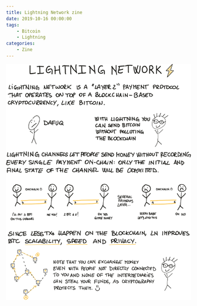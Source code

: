 ```yaml
---
title: Lightning Network zine
date: 2019-10-16 00:00:00
tags:
    - Bitcoin
    - Lightning
categories:
    - Zine
---
```


![](lightning-network.svg)
